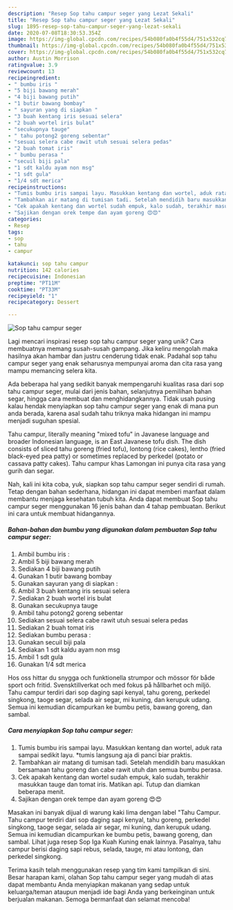 ```yaml
---
description: "Resep Sop tahu campur seger yang Lezat Sekali"
title: "Resep Sop tahu campur seger yang Lezat Sekali"
slug: 1895-resep-sop-tahu-campur-seger-yang-lezat-sekali
date: 2020-07-08T18:30:53.354Z
image: https://img-global.cpcdn.com/recipes/54b080fa0b4f55d4/751x532cq70/sop-tahu-campur-seger-foto-resep-utama.jpg
thumbnail: https://img-global.cpcdn.com/recipes/54b080fa0b4f55d4/751x532cq70/sop-tahu-campur-seger-foto-resep-utama.jpg
cover: https://img-global.cpcdn.com/recipes/54b080fa0b4f55d4/751x532cq70/sop-tahu-campur-seger-foto-resep-utama.jpg
author: Austin Morrison
ratingvalue: 3.9
reviewcount: 13
recipeingredient:
- " bumbu iris "
- "5 biji bawang merah"
- "4 biji bawang putih"
- "1 butir bawang bombay"
- " sayuran yang di siapkan "
- "3 buah kentang iris sesuai selera"
- "2 buah wortel iris bulat"
- "secukupnya tauge"
- " tahu potong2 goreng sebentar"
- "sesuai selera cabe rawit utuh sesuai selera pedas"
- "2 buah tomat iris"
- " bumbu perasa "
- "secuil biji pala"
- "1 sdt kaldu ayam non msg"
- "1 sdt gula"
- "1/4 sdt merica"
recipeinstructions:
- "Tumis bumbu iris sampai layu. Masukkan kentang dan wortel, aduk rata sampai sedikit layu. *tumis langsung aja di panci biar praktis."
- "Tambahkan air matang di tumisan tadi. Setelah mendidih baru masukkan bersamaan tahu goreng dan cabe rawit utuh dan semua bumbu perasa."
- "Cek apakah kentang dan wortel sudah empuk, kalo sudah, terakhir masukkan tauge dan tomat iris. Matikan api. Tutup dan diamkan beberapa menit."
- "Sajikan dengan orek tempe dan ayam goreng 😍😍"
categories:
- Resep
tags:
- sop
- tahu
- campur

katakunci: sop tahu campur 
nutrition: 142 calories
recipecuisine: Indonesian
preptime: "PT11M"
cooktime: "PT33M"
recipeyield: "1"
recipecategory: Dessert

---
```



![Sop tahu campur seger](https://img-global.cpcdn.com/recipes/54b080fa0b4f55d4/751x532cq70/sop-tahu-campur-seger-foto-resep-utama.jpg)

Lagi mencari inspirasi resep sop tahu campur seger yang unik? Cara membuatnya memang susah-susah gampang. Jika keliru mengolah maka hasilnya akan hambar dan justru cenderung tidak enak. Padahal sop tahu campur seger yang enak seharusnya mempunyai aroma dan cita rasa yang mampu memancing selera kita.

Ada beberapa hal yang sedikit banyak mempengaruhi kualitas rasa dari sop tahu campur seger, mulai dari jenis bahan, selanjutnya pemilihan bahan segar, hingga cara membuat dan menghidangkannya. Tidak usah pusing kalau hendak menyiapkan sop tahu campur seger yang enak di mana pun anda berada, karena asal sudah tahu triknya maka hidangan ini mampu menjadi suguhan spesial.

Tahu campur, literally meaning &#34;mixed tofu&#34; in Javanese language and broader Indonesian language, is an East Javanese tofu dish. The dish consists of sliced tahu goreng (fried tofu), lontong (rice cakes), lentho (fried black-eyed pea patty) or sometimes replaced by perkedel (potato or cassava patty cakes). Tahu campur khas Lamongan ini punya cita rasa yang gurih dan segar.


Nah, kali ini kita coba, yuk, siapkan sop tahu campur seger sendiri di rumah. Tetap dengan bahan sederhana, hidangan ini dapat memberi manfaat dalam membantu menjaga kesehatan tubuh kita. Anda dapat membuat Sop tahu campur seger menggunakan 16 jenis bahan dan 4 tahap pembuatan. Berikut ini cara untuk membuat hidangannya.

<!--inarticleads1-->

##### Bahan-bahan dan bumbu yang digunakan dalam pembuatan Sop tahu campur seger:

1. Ambil  bumbu iris :
1. Ambil 5 biji bawang merah
1. Sediakan 4 biji bawang putih
1. Gunakan 1 butir bawang bombay
1. Gunakan  sayuran yang di siapkan :
1. Ambil 3 buah kentang iris sesuai selera
1. Sediakan 2 buah wortel iris bulat
1. Gunakan secukupnya tauge
1. Ambil  tahu potong2 goreng sebentar
1. Sediakan sesuai selera cabe rawit utuh sesuai selera pedas
1. Sediakan 2 buah tomat iris
1. Sediakan  bumbu perasa :
1. Gunakan secuil biji pala
1. Sediakan 1 sdt kaldu ayam non msg
1. Ambil 1 sdt gula
1. Gunakan 1/4 sdt merica


Hos oss hittar du snygga och funktionella strumpor och mössor för både sport och fritid. Svensktillverkat och med fokus på hållbarhet och miljö. Tahu campur terdiri dari sop daging sapi kenyal, tahu goreng, perkedel singkong, taoge segar, selada air segar, mi kuning, dan kerupuk udang. Semua ini kemudian dicampurkan ke bumbu petis, bawang goreng, dan sambal. 

<!--inarticleads2-->

##### Cara menyiapkan Sop tahu campur seger:

1. Tumis bumbu iris sampai layu. Masukkan kentang dan wortel, aduk rata sampai sedikit layu. *tumis langsung aja di panci biar praktis.
1. Tambahkan air matang di tumisan tadi. Setelah mendidih baru masukkan bersamaan tahu goreng dan cabe rawit utuh dan semua bumbu perasa.
1. Cek apakah kentang dan wortel sudah empuk, kalo sudah, terakhir masukkan tauge dan tomat iris. Matikan api. Tutup dan diamkan beberapa menit.
1. Sajikan dengan orek tempe dan ayam goreng 😍😍


Masakan ini banyak dijual di warung kaki lima dengan label &#34;Tahu Campur. Tahu campur terdiri dari sop daging sapi kenyal, tahu goreng, perkedel singkong, taoge segar, selada air segar, mi kuning, dan kerupuk udang. Semua ini kemudian dicampurkan ke bumbu petis, bawang goreng, dan sambal. Lihat juga resep Sop Iga Kuah Kuning enak lainnya. Pasalnya, tahu campur berisi daging sapi rebus, selada, tauge, mi atau lontong, dan perkedel singkong. 

Terima kasih telah menggunakan resep yang tim kami tampilkan di sini. Besar harapan kami, olahan Sop tahu campur seger yang mudah di atas dapat membantu Anda menyiapkan makanan yang sedap untuk keluarga/teman ataupun menjadi ide bagi Anda yang berkeinginan untuk berjualan makanan. Semoga bermanfaat dan selamat mencoba!
